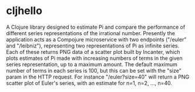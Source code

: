 # cljhello

A Clojure library designed to estimate Pi and compare the performance of different series representations of the irrational number. Presently the application acts as a Compojure microservice with two endpoints ("/euler" and "/leibniz"), representing two representations of Pi as infinite series. Each of these returns PNG data of a scatter plot built by Incanter, which plots estimates of Pi made with increasing numbers of terms in the given series representation, up to a maximum amount. The default maximum number of terms in each series is 100, but this can be set with the "size" param in the HTTP request. For instance "/euler?size=40" will return a PNG scatter plot of Euler's series, with an estimate for n=1, n=2, ..., n=40.